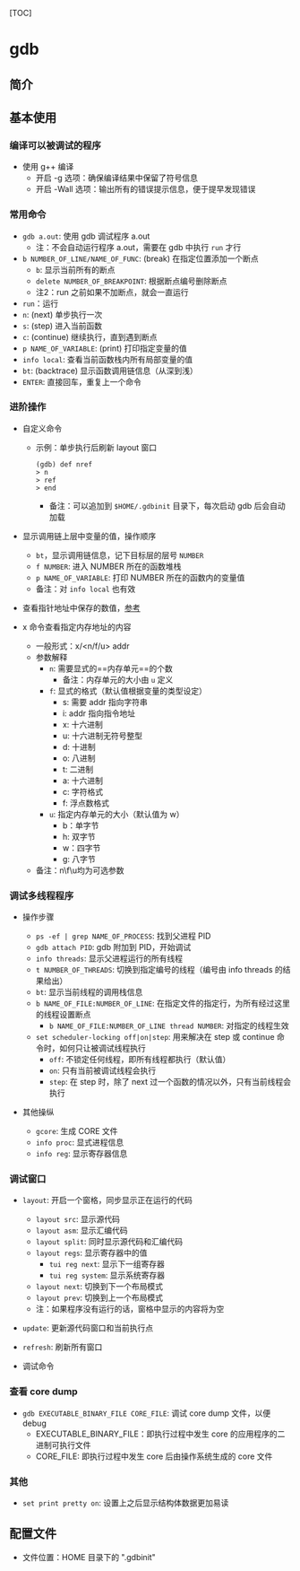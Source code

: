 [TOC]

# gdb

## 简介


## 基本使用

### 编译可以被调试的程序

- 使用 g++ 编译
  - 开启 -g 选项：确保编译结果中保留了符号信息
  - 开启 -Wall 选项：输出所有的错误提示信息，便于提早发现错误

### 常用命令

- `gdb a.out`: 使用 gdb 调试程序 a.out
  - 注：不会自动运行程序 a.out，需要在 gdb 中执行 `run` 才行
- `b NUMBER_OF_LINE/NAME_OF_FUNC`: (break) 在指定位置添加一个断点
  - `b`: 显示当前所有的断点
  - `delete NUMBER_OF_BREAKPOINT`: 根据断点编号删除断点
  - 注2：run 之前如果不加断点，就会一直运行
- `run`：运行
- `n`: (next) 单步执行一次
- `s`: (step) 进入当前函数
- `c`: (continue) 继续执行，直到遇到断点
- `p NAME_OF_VARIABLE`: (print) 打印指定变量的值
- `info local`: 查看当前函数栈内所有局部变量的值
- `bt`: (backtrace) 显示函数调用链信息（从深到浅）
- `ENTER`: 直接回车，重复上一个命令

### 进阶操作

- 自定义命令
  - 示例：单步执行后刷新 layout 窗口
    ```shell
    (gdb) def nref
    > n
    > ref
    > end
    ```
    - 备注：可以追加到 `$HOME/.gdbinit` 目录下，每次启动 gdb 后会自动加载
- 显示调用链上层中变量的值，操作顺序
  - `bt`，显示调用链信息，记下目标层的层号 `NUMBER`
  - `f NUMBER`: 进入 NUMBER 所在的函数堆栈
  - `p NAME_OF_VARIABLE`: 打印 NUMBER 所在的函数内的变量值
  - 备注：对 `info local` 也有效
- 查看指针地址中保存的数值，[参考](https://blog.csdn.net/u010872203/article/details/87927654)

- x 命令查看指定内存地址的内容
  - 一般形式：x/<n/f/u> addr
  - 参数解释
    - `n`: 需要显式的==内存单元==的个数
      - 备注：内存单元的大小由 `u` 定义
    - `f`: 显式的格式（默认值根据变量的类型设定）
      - s: 需要 addr 指向字符串
      - i: addr 指向指令地址
      - x: 十六进制
      - u: 十六进制无符号整型
      - d: 十进制
      - o: 八进制
      - t: 二进制
      - a: 十六进制
      - c: 字符格式
      - f: 浮点数格式
    - `u`: 指定内存单元的大小（默认值为 w）
      - b：单字节
      - h: 双字节
      - w：四字节
      - g: 八字节
  - 备注：n\f\u均为可选参数


### 调试多线程程序

- 操作步骤
  - `ps -ef | grep NAME_OF_PROCESS`: 找到父进程 PID
  - `gdb attach PID`: gdb 附加到 PID，开始调试
  - `info threads`: 显示父进程运行的所有线程
  - `t NUMBER_OF_THREADS`: 切换到指定编号的线程（编号由 info threads 的结果给出）
  - `bt`: 显示当前线程的调用栈信息
  - `b NAME_OF_FILE:NUMBER_OF_LINE`: 在指定文件的指定行，为所有经过这里的线程设置断点
    - `b NAME_OF_FILE:NUMBER_OF_LINE thread NUMBER`: 对指定的线程生效
  - `set scheduler-locking off|on|step`: 用来解决在 step 或 continue 命令时，如何只让被调试线程执行
    - `off`: 不锁定任何线程，即所有线程都执行（默认值）
    - `on`: 只有当前被调试线程会执行
    - `step`: 在 step 时，除了 next 过一个函数的情况以外，只有当前线程会执行

- 其他操纵
  - `gcore`: 生成 CORE 文件
  - `info proc`: 显式进程信息
  - `info reg`: 显示寄存器信息

### 调试窗口

- `layout`: 开启一个窗格，同步显示正在运行的代码
  - `layout src`: 显示源代码
  - `layout asm`: 显示汇编代码
  - `layout split`: 同时显示源代码和汇编代码
  - `layout regs`: 显示寄存器中的值
    - `tui reg next`: 显示下一组寄存器
    - `tui reg system`: 显示系统寄存器
  - `layout next`: 切换到下一个布局模式
  - `layout prev`: 切换到上一个布局模式
  - 注：如果程序没有运行的话，窗格中显示的内容将为空
- `update`: 更新源代码窗口和当前执行点
- `refresh`: 刷新所有窗口

- 调试命令
  
### 查看 core dump

- `gdb EXECUTABLE_BINARY_FILE CORE_FILE`: 调试 core dump 文件，以便 debug
  - EXECUTABLE_BINARY_FILE：即执行过程中发生 core 的应用程序的二进制可执行文件
  - CORE_FILE: 即执行过程中发生 core 后由操作系统生成的 core 文件

### 其他

- `set print pretty on`: 设置上之后显示结构体数据更加易读

## 配置文件

- 文件位置：HOME 目录下的 ".gdbinit"

